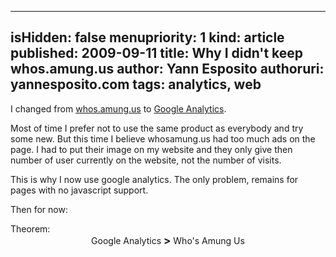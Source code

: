 -----
isHidden:       false
menupriority:   1
kind:           article
published: 2009-09-11
title: Why I didn't keep whos.amung.us
author: Yann Esposito
authoruri: yannesposito.com
tags:  analytics, web
-----

I changed from [whos.amung.us](http://whos.amung.us) to [Google Analytics](http://www.google.com/analytics).

Most of time I prefer not to use the same product as everybody and try some new. But this time I believe whosamung.us had too much ads on the page. I had to put their image on my website and they only give then number of user currently on the website, not the number of visits.

This is why I now use google analytics. The only problem, remains for pages with no javascript support.

Then for now: 

<div class="encadre">
Theorem:<br/>
<center>
Google Analytics <big><strong>&gt;</strong></big> Who's Amung Us
<center></div>

